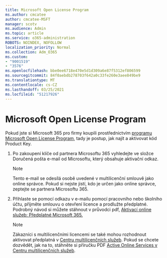 ```yaml
---
title: Microsoft Open License Program
ms.author: cmcatee
author: cmcatee-MSFT
manager: scotv
ms.audience: Admin
ms.topic: article
ms.service: o365-administration
ROBOTS: NOINDEX, NOFOLLOW
localization_priority: Normal
ms.collection: Adm_O365
ms.custom:
- "9001519"
- "3576"
ms.openlocfilehash: bbe0ee6718e470e5d1d309a6e87f5312ef806599
ms.sourcegitcommit: 84f0aebdb278703f642a0c33fe260e3aee849be9
ms.translationtype: MT
ms.contentlocale: cs-CZ
ms.lasthandoff: 03/25/2021
ms.locfileid: "51217926"
---
```

# <a name="microsoft-open-license-program"></a>Microsoft Open License Program

Pokud jste si Microsoft 365 pro firmy koupili prostřednictvím [programu Microsoft Open License Program](https://go.microsoft.com/fwlink/p/?LinkID=613298), tady je postup, jak najít a aktivovat kód Product Key.

1. Po zakoupení klíče od partnera Microsoftu 365 vyhledejte ve složce Doručená pošta e-mail od Microsoftu, který obsahuje aktivační odkaz.

    > [!NOTE]
    > Tento e-mail se odesílá osobě uvedené v multilicenční smlouvě jako online správce. Pokud si nejste jistí, kdo je určen jako online správce, zeptejte se partnera Microsoftu 365.
1. Přihlaste se pomocí odkazu v e-mailu pomocí pracovního nebo školního účtu, přijměte smlouvu o otevření licence a prodlužte předplatné. Podrobný návod si můžete stáhnout v průvodci pdf, [Aktivací online služeb: Předplatné Microsoft 365.](https://go.microsoft.com/fwlink/p/?LinkId=618100)

    > [!NOTE]
    > Zákazníci s multilicenčními licencemi se také mohou rozhodnout aktivovat předplatná v [Centru multilicenčních služeb](https://go.microsoft.com/fwlink/p/?LinkID=282016). Pokud se chcete dozvědět, jak na to, stáhněte si příručku PDF [Active Online Services v Centru multilicenčních služeb](https://go.microsoft.com/fwlink/p/?LinkId=618096).